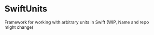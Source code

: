 # SwiftUnits
Framework for working with arbitrary units in Swift (WIP, Name and repo might change)

